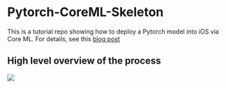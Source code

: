 # Pytorch-CoreML-Skeleton

This is a tutorial repo showing how to deploy a Pytorch model into iOS via Core ML.
For details, see this [blog post](http://www.ml-illustrated.com/2020/05/25/run-pytorch-models-on-ios-with-coreml.html)

## High level overview of the process

![](http://www.ml-illustrated.com/images/2020-05-25/python-to-coreml-overview.png)
